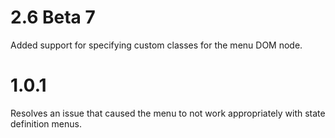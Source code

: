 # 2.6 Beta 7

Added support for specifying custom classes for the menu DOM node.

# 1.0.1

Resolves an issue that caused the menu to not work appropriately with state definition menus.